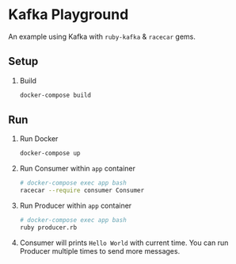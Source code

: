 # Kafka Playground

An example using Kafka with `ruby-kafka` & `racecar` gems.

## Setup

1. Build
   ```bash
   docker-compose build
   ```

## Run

1. Run Docker
   ```bash
   docker-compose up
   ```
   
2. Run Consumer within `app` container
   ```bash
   # docker-compose exec app bash
   racecar --require consumer Consumer
   ```
   
3. Run Producer within `app` container
   ```bash
   # docker-compose exec app bash
   ruby producer.rb
   ```
   
4. Consumer will prints `Hello World` with current time. You can run Producer multiple times to send more messages.